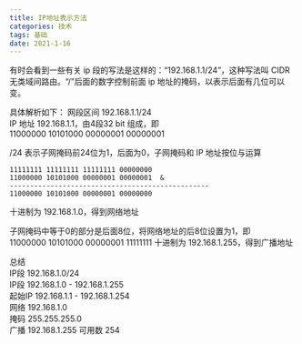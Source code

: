```yaml
---
title: IP地址表示方法
categories: 技术
tags: 基础
date: 2021-1-16
---
```


有时会看到一些有关 ip 段的写法是这样的：“192.168.1.1/24”，这种写法叫 CIDR 无类域间路由。“/”后面的数字控制前面 ip 地址的掩码，以表示后面有几位可以变。
<!-- more -->

具体解析如下：
网段区间 192.168.1.1/24  
IP 地址 192.168.1.1，由4段32 bit 组成，即  
11000000 10101000 00000001 00000001

/24 表示子网掩码前24位为1，后面为0，子网掩码和 IP 地址按位与运算  
```
11111111 11111111 11111111 00000000  
11000000 10101000 00000001 00000001  &
-------------------------------------------------
11000000 10101000 00000001 00000000  
```
十进制为 192.168.1.0，得到网络地址  

子网掩码中等于0的部分是后面8位，将网络地址的后8位设置为1，即  
11000000 10101000 00000001 11111111 
十进制为 192.168.1.255，得到广播地址

总结  
IP段 192.168.1.0/24  
IP段 192.168.1.0 - 192.168.1.255  
起始IP 192.168.1.1 - 192.168.1.254  
网络 192.168.1.0  
掩码 255.255.255.0  
广播 192.168.1.255
可用数 254

